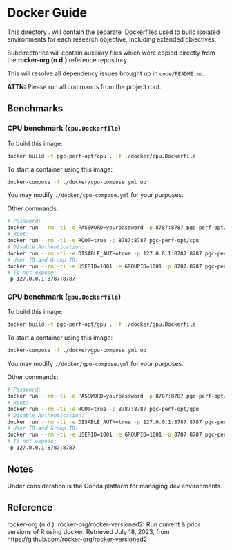# Docker Guide
This directory . will contain the separate .Dockerfiles used to build isolated
environments for each research objective, including extended objectives.

Subdirectories will contain auxiliary files which were copied directly from 
the **rocker-org (n.d.)** reference repository.

This will resolve all dependency issues brought up in `code/README.md`.

**ATTN:** Please run all commands from the project root.

## Benchmarks
### CPU benchmark (`cpu.Dockerfile`)
To build this image:
```bash
docker build -t pgc-perf-opt/cpu . -f ./docker/cpu.Dockerfile
```

To start a container using this image:
```bash
docker-compose -f ./docker/cpu-compose.yml up
```

You may modify `./docker/cpu-compose.yml` for your purposes.

Other commands:
```bash
# Password:
docker run --rm -ti -e PASSWORD=yourpassword -p 8787:8787 pgc-perf-opt/cpu
# Root:
docker run --rm -ti -e ROOT=true -p 8787:8787 pgc-perf-opt/cpu
# Disable Authentication:
docker run --rm -ti -e DISABLE_AUTH=true -p 127.0.0.1:8787:8787 pgc-perf-opt/cpu
# User ID and Group ID:
docker run --rm -ti -e USERID=1001 -e GROUPID=1001 -p 8787:8787 pgc-perf-opt/cpu
# To not expose:
-p 127.0.0.1:8787:8787
```

### GPU benchmark (`gpu.Dockerfile`)
To build this image:
```bash
docker build -t pgc-perf-opt/gpu . -f ./docker/gpu.Dockerfile
```

To start a container using this image:
```bash
docker-compose -f ./docker/gpu-compose.yml up
```

You may modify `./docker/gpu-compose.yml` for your purposes.

Other commands:
```bash
# Password:
docker run --rm -ti -e PASSWORD=yourpassword -p 8787:8787 pgc-perf-opt/gpu
# Root:
docker run --rm -ti -e ROOT=true -p 8787:8787 pgc-perf-opt/gpu
# Disable Authentication:
docker run --rm -ti -e DISABLE_AUTH=true -p 127.0.0.1:8787:8787 pgc-perf-opt/gpu
# User ID and Group ID:
docker run --rm -ti -e USERID=1001 -e GROUPID=1001 -p 8787:8787 pgc-perf-opt/gpu
# To not expose:
-p 127.0.0.1:8787:8787
```

## Notes
Under consideration is the Conda platform for managing dev environments.

## Reference
rocker-org (n.d.). rocker-org/rocker-versioned2: Run current & prior versions of R using docker. Retrieved July 18, 2023, from https://github.com/rocker-org/rocker-versioned2